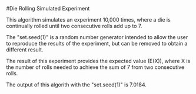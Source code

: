#Die Rolling Simulated Experiment

This algorithm simulates an experiment 10,000 times, where a die is continually rolled until two consecutive rolls add up to 7.

The "set.seed(1)" is a random number generator intended to allow the user to reproduce the results of the experiment, but can be removed to obtain a different result.

The result of this experiment provides the expected value (E(X)), where X is the number of rolls needed to achieve the sum of 7 from two consecutive rolls.

The output of this algorith with the "set.seed(1)" is 7.0184.
